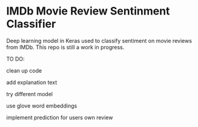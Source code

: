 # IMDb Movie Review Sentinment Classifier
Deep learning model in Keras used to classify sentiment on movie reviews from IMDb. This repo is still a work in progress.

TO DO:

clean up code

add explanation text

try different model

use glove word embeddings

implement prediction for users own review
